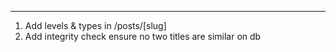 ********
1. Add levels & types in /posts/[slug]
2. Add integrity check ensure no two titles are similar on db
